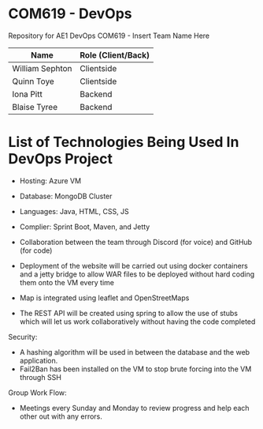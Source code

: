 # COM619 - DevOps
Repository for AE1 DevOps COM619 - Insert Team Name Here

| Name    | Role (Client/Back) |
| -------- | ------- |
| William Sephton  | Clientside    |
| Quinn Toye | Clientside     |
| Iona Pitt    | Backend    |
| Blaise Tyree    | Backend    |

# List of Technologies Being Used In DevOps Project
- Hosting: Azure VM
- Database: MongoDB Cluster
- Languages: Java, HTML, CSS, JS
- Complier: Sprint Boot, Maven, and Jetty

- Collaboration between the team through Discord (for voice) and GitHub (for code)
- Deployment of the website will be carried out using docker containers and a jetty bridge to allow WAR files to be deployed without hard coding them onto the VM every time
- Map is integrated using leaflet and OpenStreetMaps
- The REST API will be created using spring to allow the use of stubs which will let us work collaboratively without having the code completed

Security:
- A hashing algorithm will be used in between the database and the web application.
- Fail2Ban has been installed on the VM to stop brute forcing into the VM through SSH

Group Work Flow: 
- Meetings every Sunday and Monday to review progress and help each other out with any errors.
